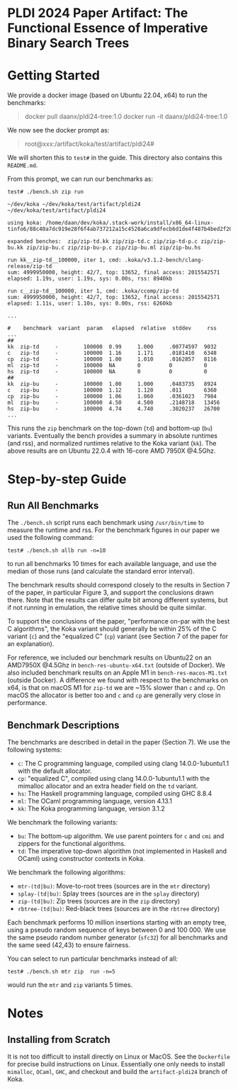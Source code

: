 # PLDI 2024 Paper Artifact: The Functional Essence of Imperative Binary Search Trees

# Getting Started

We provide a docker image (based on Ubuntu 22.04, x64) to run the benchmarks:

> docker pull daanx/pldi24-tree:1.0
> docker run -it daanx/pldi24-tree:1.0

We now see the docker prompt as:

> root@xxx:/artifact/koka/test/artifact/pldi24#

We will shorten this to `test#` in the guide.
This directory also contains this `README.md`.

From this prompt, we can run our benchmarks as:

```
test# ./bench.sh zip run
```
```
~/dev/koka ~/dev/koka/test/artifact/pldi24
~/dev/koka/test/artifact/pldi24

using koka: /home/daan/dev/koka/.stack-work/install/x86_64-linux-tinfo6/88c40a7dc919e28f6f4ab737212a15c4528a6ca9dfecb6d1de4f487b4bed2f20/9.6.4/bin/koka

expanded benches:  zip/zip-td.kk zip/zip-td.c zip/zip-td-p.c zip/zip-bu.kk zip/zip-bu.c zip/zip-bu-p.c zip/zip-bu.ml zip/zip-bu.hs

run kk__zip-td__100000, iter 1, cmd: .koka/v3.1.2-bench/clang-release/zip-td
sum: 4999950000, height: 42/7, top: 13652, final access: 2015542571
elapsed: 1.19s, user: 1.19s, sys: 0.00s, rss: 8940kb

run c__zip-td__100000, iter 1, cmd: .koka/ccomp/zip-td
sum: 4999950000, height: 42/7, top: 13652, final access: 2015542571
elapsed: 1.11s, user: 1.10s, sys: 0.00s, rss: 6260kb

...

#    benchmark  variant  param   elapsed  relative  stddev     rss
...
##
kk  zip-td     -        100000  0.99     1.000     .00774597  9032
c   zip-td     -        100000  1.16     1.171     .0181410   6348
cp  zip-td     -        100000  1.00     1.010     .0162857   8116
ml  zip-td     -        100000  NA       0         0          0
hs  zip-td     -        100000  NA       0         0          0
##
kk  zip-bu     -        100000  1.00     1.000     .0483735   8924
c   zip-bu     -        100000  1.12     1.120     .011       6360
cp  zip-bu     -        100000  1.06     1.060     .0361023   7984
ml  zip-bu     -        100000  4.50     4.500     .2148718   13456
hs  zip-bu     -        100000  4.74     4.740     .3020237   26700
...
```

This runs the `zip` benchmark on the top-down (`td`) and bottom-up (`bu`)
variants. Eventually the bench provides a summary in absolute runtimes (and rss), 
and normalized runtimes relative to the Koka variant (`kk`).
The above results are on Ubuntu 22.0.4 with 16-core AMD 7950X @4.5Ghz.

# Step-by-step Guide

## Run All Benchmarks

The `./bench.sh` script runs each benchmark using `/usr/bin/time` to measure
the runtime and rss. For the benchmark figures in our paper we used
the following command: 

```
test# ./bench.sh allb run -n=10
```

to run all benchmarks 10 times for each available language, and use the median
of those runs (and calculate the standard error interval). 

The benchmark results should correspond closely to the results in Section 7 of the 
paper, in particular Figure 3, and support the conclusions drawn there. Note that 
the results can differ quite bit among different systems, but if not running in 
emulation, the relative times should be quite similar. 

To support the conclusions of the paper, "performance on-par with the best C algorithms",
the Koka variant should generally be within 25% of the C variant (`c`) and
the "equalized C" (`cp`) variant (see Section 7 of the paper for an explanation).

For reference, we included our benchmark results on Ubuntu22 on an AMD7950X @4.5Ghz
in `bench-res-ubuntu-x64.txt` (outside of Docker). 
We also included benchmark results on an Apple M1 in `bench-res-macos-M1.txt` (outside Docker).
A difference we found with respect to the benchmarks on x64, is that on macOS M1 
for `zip-td` we are ~15% slower than `c` and `cp`. On macOS the allocator is better
too and `c` and `cp` are generally very close in performance.


## Benchmark Descriptions

The benchmarks are described in detail in the paper (Section 7).
We use the following systems:

- `c`: The C programming language, compiled using clang 14.0.0-1ubuntu1.1
    with the default allocator.
- `cp`: "equalized C", compiled using clang 14.0.0-1ubuntu1.1
    with the mimalloc allocator and an extra header field on the `td` variant.
- `hs`: The Haskell programming language, compiled using GHC 8.8.4
- `ml`: The OCaml programming language, version 4.13.1
- `kk`: The Koka programming language, version 3.1.2

We benchmark the following variants:

- `bu`: The bottom-up algorithm. We use parent pointers for `c` and `cmi`
    and zippers for the functional algorithms.
- `td`: The imperative top-down algorithm (not implemented in Haskell and OCaml)
    using constructor contexts in Koka.

We benchmark the following algorithms:

- `mtr-(td|bu)`: Move-to-root trees (sources are in the `mtr` directory)
- `splay-(td|bu)`: Splay trees (sources are in the `splay` directory)
- `zip-(td|bu)`: Zip trees (sources are in the `zip` directory)
- `rbtree-(td|bu)`: Red-black trees (sources are in the `rbtree` directory)

Each benchmark performs 10 million insertions starting with an empty tree,
using a pseudo random sequence of keys between 0 and 100 000.
We use the same pseudo random number generator (`sfc32`) for all benchmarks
and the same seed (42,43) to ensure fairness.

You can select to run particular benchmarks instead of all:
```
test# ./bench.sh mtr zip  run -n=5
```
would run the `mtr` and `zip` variants 5 times.


# Notes

## Installing from Scratch

It is not too difficult to install directly on Linux or MacOS.
See the `Dockerfile` for precise build instructions on Linux.
Essentially one only needs to install `mimalloc`, `OCaml`, `GHC`, 
and checkout and build the `artifact-pldi24` branch of Koka.
